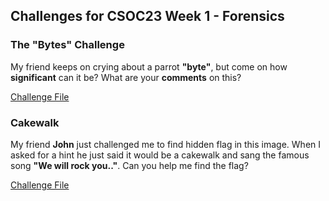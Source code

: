 ## Challenges for CSOC23 Week 1 - Forensics

### The "Bytes" Challenge
My friend keeps on crying about a parrot **"byte"**, but come on how **significant** can it be? What are your **comments** on this?

[Challenge File](chall1.png)

### Cakewalk
My friend **John** just challenged me to find hidden flag in this image. When I asked for a hint he just said it would be a cakewalk and sang the famous song **"We will rock you.."**. Can you help me find the flag?

[Challenge File](chall2)
